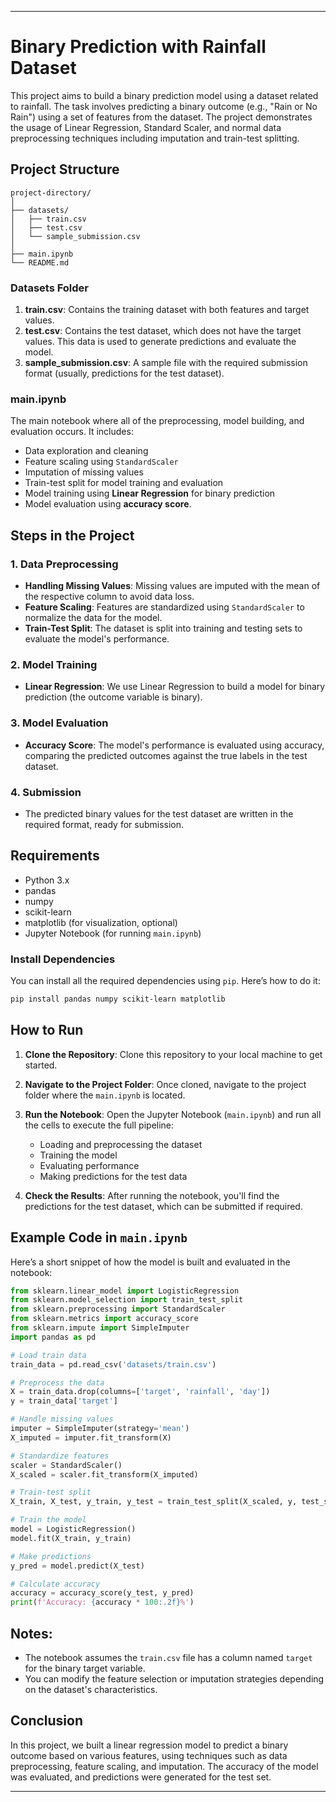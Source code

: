 
---

# Binary Prediction with Rainfall Dataset

This project aims to build a binary prediction model using a dataset related to rainfall. The task involves predicting a binary outcome (e.g., "Rain or No Rain") using a set of features from the dataset. The project demonstrates the usage of Linear Regression, Standard Scaler, and normal data preprocessing techniques including imputation and train-test splitting.

## Project Structure

```
project-directory/
│
├── datasets/
│   ├── train.csv
│   ├── test.csv
│   └── sample_submission.csv
│
├── main.ipynb
└── README.md
```

### Datasets Folder
1. **train.csv**: Contains the training dataset with both features and target values.
2. **test.csv**: Contains the test dataset, which does not have the target values. This data is used to generate predictions and evaluate the model.
3. **sample_submission.csv**: A sample file with the required submission format (usually, predictions for the test dataset).

### main.ipynb
The main notebook where all of the preprocessing, model building, and evaluation occurs. It includes:
- Data exploration and cleaning
- Feature scaling using `StandardScaler`
- Imputation of missing values
- Train-test split for model training and evaluation
- Model training using **Linear Regression** for binary prediction
- Model evaluation using **accuracy score**.

## Steps in the Project

### 1. **Data Preprocessing**
   - **Handling Missing Values**: Missing values are imputed with the mean of the respective column to avoid data loss.
   - **Feature Scaling**: Features are standardized using `StandardScaler` to normalize the data for the model.
   - **Train-Test Split**: The dataset is split into training and testing sets to evaluate the model's performance.

### 2. **Model Training**
   - **Linear Regression**: We use Linear Regression to build a model for binary prediction (the outcome variable is binary).
   
### 3. **Model Evaluation**
   - **Accuracy Score**: The model's performance is evaluated using accuracy, comparing the predicted outcomes against the true labels in the test dataset.

### 4. **Submission**
   - The predicted binary values for the test dataset are written in the required format, ready for submission.

## Requirements

- Python 3.x
- pandas
- numpy
- scikit-learn
- matplotlib (for visualization, optional)
- Jupyter Notebook (for running `main.ipynb`)

### Install Dependencies
You can install all the required dependencies using `pip`. Here’s how to do it:

```bash
pip install pandas numpy scikit-learn matplotlib
```

## How to Run

1. **Clone the Repository**:
   Clone this repository to your local machine to get started.

2. **Navigate to the Project Folder**:
   Once cloned, navigate to the project folder where the `main.ipynb` is located.

3. **Run the Notebook**:
   Open the Jupyter Notebook (`main.ipynb`) and run all the cells to execute the full pipeline:
   - Loading and preprocessing the dataset
   - Training the model
   - Evaluating performance
   - Making predictions for the test data

4. **Check the Results**:
   After running the notebook, you'll find the predictions for the test dataset, which can be submitted if required.

## Example Code in `main.ipynb`

Here’s a short snippet of how the model is built and evaluated in the notebook:

```python
from sklearn.linear_model import LogisticRegression
from sklearn.model_selection import train_test_split
from sklearn.preprocessing import StandardScaler
from sklearn.metrics import accuracy_score
from sklearn.impute import SimpleImputer
import pandas as pd

# Load train data
train_data = pd.read_csv('datasets/train.csv')

# Preprocess the data
X = train_data.drop(columns=['target', 'rainfall', 'day'])
y = train_data['target']

# Handle missing values
imputer = SimpleImputer(strategy='mean')
X_imputed = imputer.fit_transform(X)

# Standardize features
scaler = StandardScaler()
X_scaled = scaler.fit_transform(X_imputed)

# Train-test split
X_train, X_test, y_train, y_test = train_test_split(X_scaled, y, test_size=0.2, random_state=42)

# Train the model
model = LogisticRegression()
model.fit(X_train, y_train)

# Make predictions
y_pred = model.predict(X_test)

# Calculate accuracy
accuracy = accuracy_score(y_test, y_pred)
print(f'Accuracy: {accuracy * 100:.2f}%')
```

## Notes:
- The notebook assumes the `train.csv` file has a column named `target` for the binary target variable.
- You can modify the feature selection or imputation strategies depending on the dataset's characteristics.
  
## Conclusion
In this project, we built a linear regression model to predict a binary outcome based on various features, using techniques such as data preprocessing, feature scaling, and imputation. The accuracy of the model was evaluated, and predictions were generated for the test set.

---

